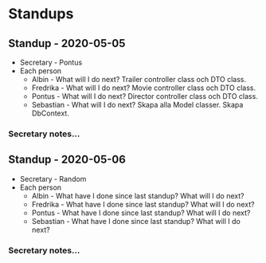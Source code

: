 # Standups
## Standup - 2020-05-05
* Secretary - Pontus
* Each person
     * Albin - What will I do next? Trailer controller class och DTO class.
     * Fredrika - What will I do next? Movie controller class och DTO class.
     * Pontus - What will I do next? Director controller class och DTO class.
     * Sebastian - What will I do next? Skapa alla Model classer. Skapa DbContext.

### Secretary notes...

## Standup - 2020-05-06

* Secretary - Random
* Each person
     * Albin - What have I done since last standup? What will I do next?
     * Fredrika - What have I done since last standup? What will I do next?
     * Pontus - What have I done since last standup? What will I do next?
     * Sebastian - What have I done since last standup? What will I do next?

### Secretary notes...
